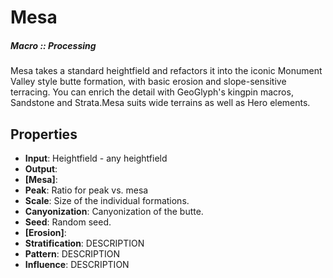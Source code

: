 # Mesa

##### Macro :: Processing

Mesa takes a standard heightfield and refactors it into the iconic Monument Valley style butte formation, with basic erosion and slope-sensitive terracing. You can enrich the detail with GeoGlyph's kingpin macros, Sandstone and Strata.Mesa suits wide terrains as well as Hero elements. 

## Properties
- **Input**: Heightfield - any heightfield
- **Output**: 
- **[Mesa]**: 
- **Peak**: Ratio for peak vs. mesa
- **Scale**: Size of the individual formations.
- **Canyonization**: Canyonization of the butte.
- **Seed**: Random seed.
- **[Erosion]**: 
- **Stratification**: DESCRIPTION
- **Pattern**: DESCRIPTION
- **Influence**: DESCRIPTION


